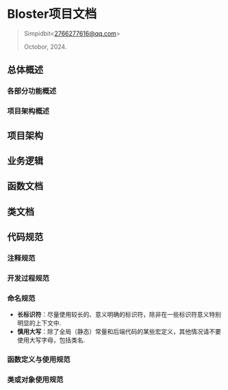 # Bloster项目文档

> Simpidbit\<2766277616@qq.com\>
>
> Octobor, 2024.



## 总体概述

### 各部分功能概述



### 项目架构概述









## 项目架构





## 业务逻辑





## 函数文档



## 类文档



## 代码规范



### 注释规范



### 开发过程规范



### 命名规范

- **长标识符**：尽量使用较长的、意义明确的标识符，除非在一些标识符意义特别明显的上下文中.
- **慎用大写**：除了全局（静态）常量和后端代码的某些宏定义，其他情况请不要使用大写字母，包括类名.



### 函数定义与使用规范



### 类或对象使用规范

